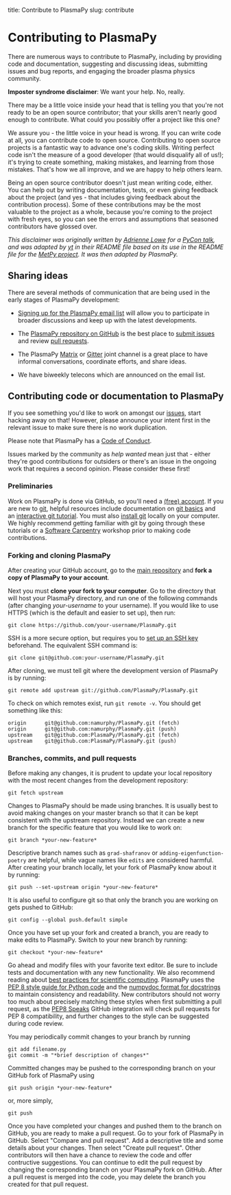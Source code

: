 title: Contribute to PlasmaPy
slug: contribute

# Contributing to PlasmaPy

There are numerous ways to contribute to PlasmaPy, including by
providing code and documentation, suggesting and discussing ideas,
submitting issues and bug reports, and engaging the broader plasma
physics community.  

**Imposter syndrome disclaimer**: We want your help. No, really.

There may be a little voice inside your head that is telling you that you're not
ready to be an open source contributor; that your skills aren't nearly good
enough to contribute. What could you possibly offer a project like this one?

We assure you - the little voice in your head is wrong. If you can write code at
all, you can contribute code to open source. Contributing to open source
projects is a fantastic way to advance one's coding skills. Writing perfect code
isn't the measure of a good developer (that would disqualify all of us!); it's
trying to create something, making mistakes, and learning from those
mistakes. That's how we all improve, and we are happy to help others learn.

Being an open source contributor doesn't just mean writing code, either. You can
help out by writing documentation, tests, or even giving feedback about the
project (and yes - that includes giving feedback about the contribution
process). Some of these contributions may be the most valuable to the project as
a whole, because you're coming to the project with fresh eyes, so you can see
the errors and assumptions that seasoned contributors have glossed over.

*This disclaimer was originally written by
[Adrienne Lowe](https://github.com/adriennefriend) for a
[PyCon talk](https://www.youtube.com/watch?v=6Uj746j9Heo), and was adapted by 
[yt](https://github.com/yt-project/yt) in their README file based on its use 
in the README file for the [MetPy project](https://github.com/Unidata/MetPy).
It was then adapted by PlasmaPy.*

## Sharing ideas

There are several methods of communication that are being used in the
early stages of PlasmaPy development:

* [Signing up for the PlasmaPy email
  list](https://groups.google.com/forum/#!forum/plasmapy) will allow
  you to participate in broader discussions and keep up with the
  latest developments.

* The [PlasmaPy repository on
  GitHub](https://github.com/PlasmaPy/plasmapy) is the best place to
  [submit issues](https://github.com/PlasmaPy/plasmapy/issues) and
  review [pull requests](https://github.com/PlasmaPy/plasmapy/pulls).

* The PlasmaPy [Matrix](https://riot.im/app/#/room/#plasmapy:matrix.org) or 
  [Gitter](https://gitter.im/PlasmaPy/Lobby) joint channel
  is a great place to have informal conversations, coordinate efforts,
  and share ideas.  
* We have biweekly telecons which are announced on the email list.

## Contributing code or documentation to PlasmaPy

If you see something you'd like to work on amongst our
[issues](https://github.com/PlasmaPy/PlasmaPy/issues), start hacking away on
 that! However, please announce your intent first in the relevant issue to 
 make sure there is no work duplication.
 
Please note that PlasmaPy has a [Code of Conduct](CODE_OF_CONDUCT.md).

Issues marked by the community as *help wanted* mean just that - either they're good contributions for outsiders or there's an issue in the ongoing work that requires a second opinion. Please consider these first!

### Preliminaries

Work on PlasmaPy is done via GitHub, so you'll need a
[(free) account](https://github.com/join?source=header-home).
If you are new to [git](https://git-scm.com/), helpful resources include
documentation on [git
basics](https://git-scm.com/book/en/v2/Getting-Started-Git-Basics) and
an [interactive git
tutorial](https://try.github.io/levels/1/challenges/1).  You must also
[install
git](https://git-scm.com/book/en/v2/Getting-Started-Installing-Git)
locally on your computer.  We highly recommend getting familiar with
git by going through these tutorials or a [Software
Carpentry](https://software-carpentry.org/) workshop prior to making
code contributions.

### Forking and cloning PlasmaPy

After creating your GitHub account, go to the [main
repository](https://github.com/PlasmaPy/PlasmaPy) and **fork a copy of
PlasmaPy to your account**.

Next you must **clone your fork to your computer**.  Go to the
directory that will host your PlasmaPy directory, and run one of the
following commands (after changing *your-username* to your username).
If you would like to use HTTPS (which is the default and easier to set
up), then run:

```ShellSession
git clone https://github.com/your-username/PlasmaPy.git
```

SSH is a more secure option, but requires you to [set up an SSH
key](https://help.github.com/articles/generating-a-new-ssh-key-and-adding-it-to-the-ssh-agent/) beforehand.  The equivalent SSH command is:

```ShellSession
git clone git@github.com:your-username/PlasmaPy.git
```

After cloning, we must tell git where the development version of
PlasmaPy is by running:

```ShellSession
git remote add upstream git://github.com/PlasmaPy/PlasmaPy.git
```

To check on which remotes exist, run `git remote -v`.  You should get
something like this:

```ShellSession
origin		git@github.com:namurphy/PlasmaPy.git (fetch)
origin		git@github.com:namurphy/PlasmaPy.git (push)
upstream	git@github.com:PlasmaPy/PlasmaPy.git (fetch)
upstream	git@github.com:PlasmaPy/PlasmaPy.git (push)
```

### Branches, commits, and pull requests

Before making any changes, it is prudent to update your local
repository with the most recent changes from the development
repository:

```ShellSession
git fetch upstream
```

Changes to PlasmaPy should be made using branches.  It is usually best
to avoid making changes on your master branch so that it can be kept
consistent with the upstream repository.  Instead we can create a new
branch for the specific feature that you would like to work on:

```ShellSession
git branch *your-new-feature*
``` 

Descriptive branch names such as `grad-shafranov` or
`adding-eigenfunction-poetry` are helpful, while vague names like
`edits` are considered harmful.  After creating your branch locally,
let your fork of PlasmaPy know about it by running:

```ShellSession
git push --set-upstream origin *your-new-feature*
``` 

It is also useful to configure git so that only the branch you are
working on gets pushed to GitHub:

```ShellSession
git config --global push.default simple
```

Once you have set up your fork and created a branch, you are ready to
make edits to PlasmaPy.  Switch to your new branch by running:

```ShellSession
git checkout *your-new-feature*
```

Go ahead and modify files with your favorite text editor.  Be sure to
include tests and documentation with any new functionality.  We also
recommend reading about [best practices for scientific
computing](https://doi.org/10.1371/journal.pbio.1001745).  PlasmaPy
uses the [PEP 8 style guide for Python
code](https://www.python.org/dev/peps/pep-0008/) and the [numpydoc
format for
docstrings](https://github.com/numpy/numpy/blob/master/doc/HOWTO_DOCUMENT.rst.txt)
to maintain consistency and readability.  New contributors should not 
worry too much about precisely matching these styles when first 
submitting a pull request, as the [PEP8 Speaks](http://pep8speaks.com/)
GitHub integration will check pull requests for PEP 8 compatibility, and
further changes to the style can be suggested during code review.

You may periodically commit changes to your branch by running

```ShellSession
git add filename.py
git commit -m "*brief description of changes*"
```

Committed changes may be pushed to the corresponding branch on your
GitHub fork of PlasmaPy using 

```ShellSession
git push origin *your-new-feature* 
```

or, more simply,

```ShellSession
git push
```

Once you have completed your changes and pushed them to the branch on
GitHub, you are ready to make a pull request.  Go to your fork of
PlasmaPy in GitHub.  Select "Compare and pull request".  Add a
descriptive title and some details about your changes.  Then select
"Create pull request".  Other contributors will then have a chance to
review the code and offer contructive suggestions.  You can continue
to edit the pull request by changing the corresponding branch on your
PlasmaPy fork on GitHub.  After a pull request is merged into the
code, you may delete the branch you created for that pull request.
